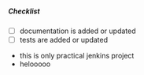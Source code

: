 <!--
Thank you for your pull request. Please review these requirements:

Contributors guide: https://github.com/openssl/openssl/blob/master/CONTRIBUTING.md

Other than that, provide a description above this comment if there isn't one already

If this fixes a GitHub issue, make sure to have a line saying 'Fixes #XXXX' (without quotes) in the commit message.
-->

##### Checklist
<!-- Remove items that do not apply. For completed items, change [ ] to [x]. -->
- [ ] documentation is added or updated
- [ ] tests are added or updated
- this is only practical jenkins project
- helooooo
